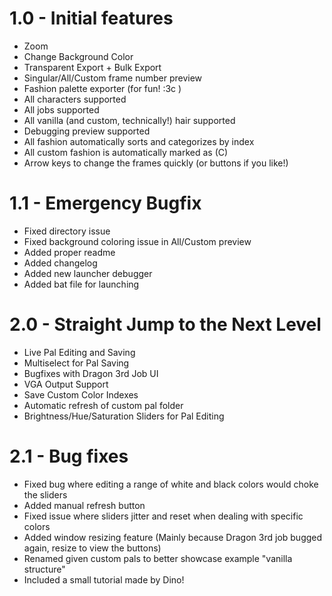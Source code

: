 # 1.0 - Initial features
- Zoom
- Change Background Color
- Transparent Export + Bulk Export
- Singular/All/Custom frame number preview
- Fashion palette exporter (for fun! :3c )
- All characters supported
- All jobs supported
- All vanilla (and custom, technically!) hair supported
- Debugging preview supported
- All fashion automatically sorts and categorizes by index
- All custom fashion is automatically marked as (C)
- Arrow keys to change the frames quickly (or buttons if you like!)

# 1.1 - Emergency Bugfix
- Fixed directory issue
- Fixed background coloring issue in All/Custom preview
- Added proper readme
- Added changelog
- Added new launcher debugger
- Added bat file for launching

# 2.0 - Straight Jump to the Next Level
- Live Pal Editing and Saving
- Multiselect for Pal Saving
- Bugfixes with Dragon 3rd Job UI
- VGA Output Support
- Save Custom Color Indexes
- Automatic refresh of custom pal folder
- Brightness/Hue/Saturation Sliders for Pal Editing

# 2.1 - Bug fixes
- Fixed bug where editing a range of white and black colors would choke the sliders
- Added manual refresh button
- Fixed issue where sliders jitter and reset when dealing with specific colors
- Added window resizing feature (Mainly because Dragon 3rd job bugged again, resize to view the buttons)
- Renamed given custom pals to better showcase example "vanilla structure"
- Included a small tutorial made by Dino!